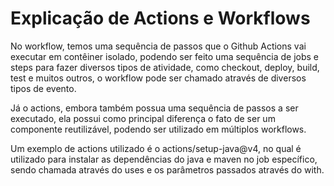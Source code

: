 # Explicação de Actions e Workflows

No workflow, temos uma sequência de passos que o Github Actions vai executar em contêiner isolado, podendo ser feito uma sequência de jobs e steps para fazer diversos tipos de atividade, como checkout, deploy, build, test e muitos outros, o workflow pode ser chamado através de diversos tipos de evento.

Já o actions, embora também possua uma sequência de passos a ser executado, ela possui como principal diferença o fato de ser um componente reutilizável, podendo ser utilizado em múltiplos workflows.

Um exemplo de actions utilizado é o actions/setup-java@v4, no qual é utilizado para instalar as dependências do java e maven no job específico, sendo chamada através do uses e os parâmetros passados através do with.
